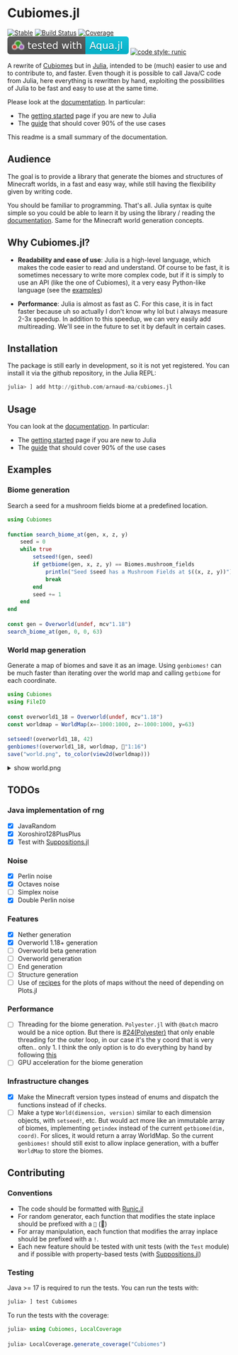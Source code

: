 # Cubiomes.jl

<!--- [![Stable](https://img.shields.io/badge/docs-stable-blue.svg)](https://arnaud-ma.github.io/Cubiomes.jl/stable/)
--->
[![Stable](https://img.shields.io/badge/docs-stable-blue.svg)](https://arnaud-ma.github.io/Cubiomes.jl/stable/)
[![Build Status](https://github.com/arnaud-ma/cubiomes.jl/actions/workflows/CI.yml/badge.svg?branch=main)](https://github.com/arnaud-ma/cubiomes.jl/actions/workflows/CI.yml?query=branch%3Amain)
[![Coverage](https://codecov.io/gh/arnaud-ma/Cubiomes.jl/branch/main/graph/badge.svg)](https://codecov.io/gh/arnaud-ma/Cubiomes.jl)
[![Aqua](https://raw.githubusercontent.com/JuliaTesting/Aqua.jl/master/badge.svg)](https://github.com/JuliaTesting/Aqua.jl)
[![code style: runic](https://img.shields.io/badge/code_style-%E1%9A%B1%E1%9A%A2%E1%9A%BE%E1%9B%81%E1%9A%B2-black)](https://github.com/fredrikekre/Runic.jl)

A rewrite of [Cubiomes](https://github.com/Cubitect/cubiomes) but in [Julia](https://julialang.org/), intended to be (much) easier to use and to contribute to, and faster. Even though it is possible to call Java/C code from Julia, here everything is rewritten by hand, exploiting the possibilities of Julia to be fast and easy to use at the same time.

Please look at the [documentation](https://arnaud-ma.github.io/Cubiomes.jl/stable/). In particular:

- The [getting started](https://arnaud-ma.github.io/Cubiomes.jl/stable/gettingstarted) page if you are new to Julia
- The [guide](https://arnaud-ma.github.io/Cubiomes.jl/stable/guide) that should cover 90% of the use cases

This readme is a small summary of the documentation.

## Audience

The goal is to provide a library that generate the biomes and structures of Minecraft worlds, in a fast and easy way, while still having the flexibility given by writing code.

You should be familiar to programming. That's all. Julia syntax is quite simple so you could be able to learn it by using the library / reading the [documentation](https://arnaud-ma.github.io/Cubiomes.jl/stable/). Same for the Minecraft world generation concepts.

## Why Cubiomes.jl?

- **Readability and ease of use**: Julia is a high-level language, which makes the code easier to read and understand. Of course to be fast, it is sometimes necessary to write more complex code, but if it is simply to use an API (like the one of Cubiomes), it a very easy Python-like language (see the [examples](#examples))

- **Performance**: Julia is almost as fast as C. For this case, it is in fact faster because uh so actually I don't know why lol but i always measure 2-3x speedup. In addition to this speedup, we can very easily add multireading. We'll see in the future to set it by default in certain cases.

## Installation

The package is still early in development, so it is not yet registered. You can install it via the github repository, in the Julia REPL:

```julia
julia> ] add http://github.com/arnaud-ma/cubiomes.jl
```

## Usage

You can look at the [documentation](https://arnaud-ma.github.io/Cubiomes.jl/stable/). In particular:

- The [getting started](https://arnaud-ma.github.io/Cubiomes.jl/stable/gettingstarted) page if you are new to Julia
- The [guide](https://arnaud-ma.github.io/Cubiomes.jl/stable/guide) that should cover 90% of the use cases

## Examples

### Biome generation

Search a seed for a mushroom fields biome at a predefined location.

```julia
using Cubiomes

function search_biome_at(gen, x, z, y)
    seed = 0
    while true
        setseed!(gen, seed)
        if getbiome(gen, x, z, y) == Biomes.mushroom_fields
            println("Seed $seed has a Mushroom Fields at $((x, z, y))")
            break
        end
        seed += 1
    end
end

const gen = Overworld(undef, mcv"1.18")
search_biome_at(gen, 0, 0, 63)
```

### World map generation

Generate a map of biomes and save it as an image. Using `genbiomes!` can be much faster than iterating over the world map
and calling `getbiome` for each coordinate.

```julia
using Cubiomes
using FileIO

const overworld1_18 = Overworld(undef, mcv"1.18")
const worldmap = WorldMap(x=-1000:1000, z=-1000:1000, y=63)

setseed!(overworld1_18, 42)
genbiomes!(overworld1_18, worldmap, 📏"1:16")
save("world.png", to_color(view2d(worldmap)))
```

<details>
<summary>show world.png</summary>
<img src="docs/src/assets/world.png" alt="World map"/>
</details>

## TODOs

### Java implementation of rng

- [X] JavaRandom
- [X] Xoroshiro128PlusPlus
- [X] Test with [Suppositions.jl](https://github.com/Seelengrab/Supposition.jl)

### Noise

- [X] Perlin noise
- [X] Octaves noise
- [ ] Simplex noise
- [X] Double Perlin noise

### Features

- [X] Nether generation
- [X] Overworld 1.18+ generation
- [ ] Overworld beta generation
- [ ] Overworld generation
- [ ] End generation
- [ ] Structure generation
- [ ] Use of [recipes](https://docs.juliaplots.org/stable/recipes/) for the plots of maps without the need of depending on Plots.jl

### Performance

- [ ] Threading for the biome generation. `Polyester.jl` with `@batch` macro would be a nice option. But
there is [#24(Polyester)](https://github.com/JuliaSIMD/Polyester.jl/issues/24) that only enable threading for the outer loop, in our case it's the y coord that is very often.. only 1. I think the only option
is to do everything by hand by following [this](https://discourse.julialang.org/t/how-can-i-arrange-to-only-use-threads-if-the-number-of-iteration-is-higher-than-minimum/68177/16)
- [ ] GPU acceleration for the biome generation

### Infrastructure changes

- [X] Make the Minecraft version types instead of enums and dispatch the functions instead of if checks.
- [ ] Make a type `World(dimension, version)` similar to each dimension objects, with `setseed!`, etc. But would act
more like an immutable array of biomes, implementing `getindex` instead of the current `getbiome(dim, coord)`. For slices,
it would return a array WorldMap. So the current `genbiomes!` should still exist to allow inplace generation, with a buffer
`WorldMap` to store the biomes.

## Contributing

### Conventions

- The code should be formatted with [Runic.jl](https://github.com/fredrikekre/Runic.jl)
- For random generator, each function that modifies the state inplace should be prefixed with a `🎲` (:game_die:)
- For array manipulation, each function that modifies the array inplace should be prefixed with a `!`.
- Each new feature should be tested with unit tests (with the `Test` module) and if possible with property-based tests (with [Suppositions.jl](https://github.com/Seelengrab/Supposition.jl))

### Testing

Java >= 17 is required to run the tests.
You can run the tests with:

```julia
julia> ] test Cubiomes
```

To run the tests with the coverage:

```julia
julia> using Cubiomes, LocalCoverage

julia> LocalCoverage.generate_coverage("Cubiomes")
```
